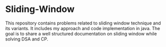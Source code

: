 # Sliding-Window
This repository contains problems related to sliding window technique and its variants. It includes my approach and code implementation in java. The goal is to share a well structured documentation on sliding window while solving DSA and CP.
